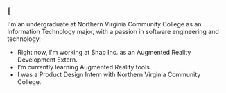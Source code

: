 👋

I'm an undergraduate at Northern Virginia Community College as an Information Technology major, with a passion in software engineering and technology.


- Right now, I'm working at Snap Inc. as an Augmented Reality Development Extern.
- I’m currently learning Augmented Reality tools.
- I was a Product Design Intern with Northern Virginia Community College.
